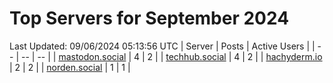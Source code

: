 # Top Servers for September 2024
Last Updated: 09/06/2024 05:13:56 UTC
| Server | Posts | Active Users |
| -- | -- | -- |
| [mastodon.social](https://mastodon.social/tags/PowerShell) | 4 | 2 |
| [techhub.social](https://techhub.social/tags/PowerShell) | 4 | 2 |
| [hachyderm.io](https://hachyderm.io/tags/PowerShell) | 2 | 2 |
| [norden.social](https://norden.social/tags/PowerShell) | 1 | 1 |
